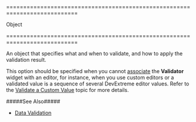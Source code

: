 ===========================================================================
<!--type-->Object<!--/type-->
===========================================================================

<!--shortDescription-->
An object that specifies what and when to validate, and how to apply the validation result.
<!--/shortDescription-->

<!--fullDescription-->
This option should be specified when you cannot [associate](/Documentation/Guide/Widgets/Common/UI_Widgets/Data_Validation/#Validate_an_Editor_Value) the **Validator** widget with an editor, for instance, when you use custom editors or a validated value is a sequence of several DevExtreme editor values. Refer to the [Validate a Custom Value](/Documentation/Guide/Widgets/Common/UI_Widgets/Data_Validation/#Validate_a_Custom_Value) topic for more details.

#####See Also#####
- [Data Validation](/Documentation/Guide/Widgets/Common/UI_Widgets/Data_Validation/)

<!--/fullDescription-->